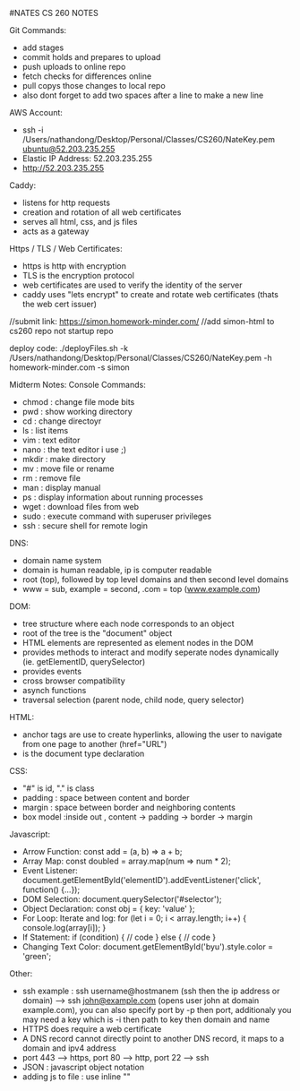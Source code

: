 #NATES CS 260 NOTES

Git Commands:
- add stages
- commit holds and prepares to upload
- push uploads to online repo
- fetch checks for differences online
- pull copys those changes to local repo
- also dont forget to add two spaces after a line to make a new line

AWS Account:
- ssh -i /Users/nathandong/Desktop/Personal/Classes/CS260/NateKey.pem ubuntu@52.203.235.255
- Elastic IP Address: 52.203.235.255
- http://52.203.235.255

Caddy:
- listens for http requests
- creation and rotation of all web certificates
- serves all html, css, and js files
- acts as a gateway

Https / TLS / Web Certificates:
- https is http with encryption
- TLS is the encryption protocol
- web certificates are used to verify the identity of the server
- caddy uses "lets encrypt" to create and rotate web certificates (thats the web cert issuer)

//submit link: https://simon.homework-minder.com/
//add simon-html to cs260 repo not startup repo


deploy code:
./deployFiles.sh -k /Users/nathandong/Desktop/Personal/Classes/CS260/NateKey.pem -h homework-minder.com -s simon


Midterm Notes:
Console Commands:
- chmod : change file mode bits
- pwd : show working directory
- cd : change directoyr
- ls : list items
- vim : text editor
- nano : the text editor i use ;)
- mkdir : make directory
- mv : move file or rename
- rm : remove file
- man : display manual
- ps : display information about running processes
- wget : download files from web
- sudo : execute command with superuser privileges
- ssh : secure shell for remote login

DNS:
- domain name system
- domain is human readable, ip is computer readable
- root (top), followed by top level domains and then second level domains
- www = sub, example = second, .com = top (www.example.com)

DOM:
- tree structure where each node corresponds to an object
- root of the tree is the "document" object
- HTML elements are represented as element nodes in the DOM
- provides methods to interact and modify seperate nodes dynamically (ie. getElementID, querySelector)
- provides events
- cross browser compatibility
- asynch functions
- traversal selection (parent node, child node, query selector)

HTML:
- anchor tags are use to create hyperlinks, allowing the user to navigate from one page to another (href="URL")
- <!DOCTYPE html> is the document type declaration

CSS:
- "#" is id, ".<name>" is class
- padding : space between content and border
- margin : space between border and neighboring contents
- box model :inside out , content -> padding -> border -> margin

Javascript:
- Arrow Function:
const add = (a, b) => a + b;
- Array Map:
const doubled = array.map(num => num * 2);
- Event Listener:
document.getElementById('elementID').addEventListener('click', function() {...});
- DOM Selection:
document.querySelector('#selector');
- Object Declaration:
const obj = { key: 'value' };
- For Loop:
Iterate and log: for (let i = 0; i < array.length; i++) { console.log(array[i]); }
- If Statement:
if (condition) { // code } else { // code }
- Changing Text Color:
document.getElementById('byu').style.color = 'green';

Other:
- ssh example : ssh username@hostmanem (ssh then the ip address or domain) --> ssh john@example.com (opens user john at domain example.com), you can also specify port by -p then port, additionaly you may need a key which is -i then path to key then domain and name
- HTTPS does require a web certificate
- A DNS record cannot directly point to another DNS record, it maps to a domain and ipv4 address
- port 443 --> https, port 80 --> http, port 22 --> ssh
- JSON : javascript object notation
- adding js to file : use inline "<script> lines of code </script" or external "<script src = blank></script>"







    


